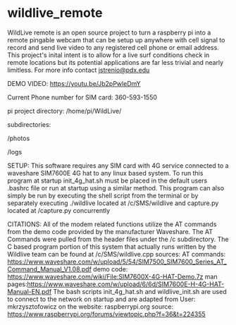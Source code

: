 # wildlive_remote
WildLive remote is an open source project to turn a raspberry pi into a remote pingable webcam that can be setup up anywhere with cell signal to record and send live video to any registered cell phone or email address. This project's inital intent is to allow for a live surf conditions check in remote locations but its potential applications are far less trivial and  nearly limitless. For more info contact jstrenio@pdx.edu

DEMO VIDEO: https://youtu.be/Jb2pPwleDmY

Current Phone number for SIM card: 360-593-1550

pi project directory: /home/pi/WildLive/

subdirectories:

/photos

/logs

SETUP:
    This software requires any SIM card with 4G service connected to a waveshare SIM7600E 4G hat to any linux based system.
    To run this program at startup init_4g_hat.sh must be placed in the default
    users .bashrc file or run at startup using a similar method. This program
    can also simply be run by executing the shell script from the terminal or by
    separately executing ./wildlive located at /c/SMS/wildlive and capture.py
    located at /capture.py concurrently

CITATIONS:
    All of the modem related functions utilize the AT commands from the demo code provided by the manufacturer Waveshare. The AT Commands were pulled from the header files under the /c subdirectory. The C based program portion of this system that actually runs written by the Wildlive team can be found at /c/SMS/wildlive.cpp 
    sources:
    AT commands: https://www.waveshare.com/w/upload/5/54/SIM7500_SIM7600_Series_AT_Command_Manual_V1.08.pdf
    demo code: https://www.waveshare.com/wiki/File:SIM7600X-4G-HAT-Demo.7z
    man pages:https://www.waveshare.com/w/upload/6/6d/SIM7600E-H-4G-HAT-Manual-EN.pdf
    The bash scripts init_4g_hat.sh and wildlive_init.sh are used to connect to the network on startup and are adapted from User: mkrzysztofowicz on the website: raspberrypi.org 
    source: https://www.raspberrypi.org/forums/viewtopic.php?f=36&t=224355